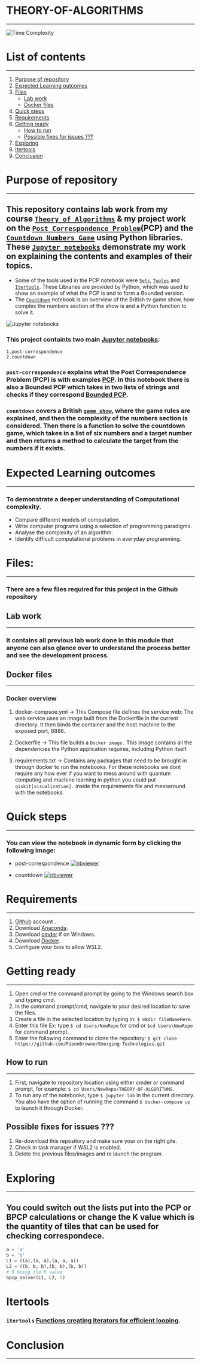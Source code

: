 # THEORY-OF-ALGORITHMS
***
![Time Complexity](https://upload.wikimedia.org/wikipedia/commons/thumb/6/6e/Complexity_subsets_pspace.svg/1920px-Complexity_subsets_pspace.svg.png)

# List of contents
***
1. [Purpose of repository](#purpose-of-repository)
2. [Expected Learning outcomes](#expected-learning-outcomes)
3. [Files](#files)
    - [Lab work](##lab-work)
    - [Docker files](##docker-files)
4. [Quick steps](#quick-steps)
5. [Requirements](#requirements)
6. [Getting ready](#getting-ready)
    - [How to run](##how-to-run)
    - [Possible fixes for issues ???](##possible-fixes-for-issues-???)
7. [Exploring](#exploring)
8. [Itertools](#itertools)
9. [Conclusion](#conclusion)


# Purpose of repository
***
## This repository contains lab work from my course [`Theory of Algorithms`](https://learnonline.gmit.ie/course/view.php?id=5197) & my project work on the [`Post Correspondence Problem`](https://github.com/FionnBrowne/THEORY-OF-ALGORITHMS/blob/main/post-correspondence.ipynb)(PCP) and the [`Countdown Numbers Game`](https://github.com/FionnBrowne/THEORY-OF-ALGORITHMS/blob/main/countdown.ipynb) using Python libraries. These [`Jupyter notebooks`](https://jupyter.org/) demonstrate my work on explaining the contents and examples of their topics.
- Some of the tools used in the PCP notebook were [`Sets`](https://docs.python.org/3/tutorial/datastructures.html#sets), [`Tuples`](https://docs.python.org/3/tutorial/datastructures.html#tuples-and-sequences) and [`Itertools`](https://realpython.com/python-itertools/). These Libraries are provided by Python, which was used to show an example of what the PCP is and to form a Bounded version.
- The [`Countdown`](https://github.com/FionnBrowne/THEORY-OF-ALGORITHMS/blob/main/countdown.ipynb) notebook is an overview of the British tv game show, how complex the numbers section of the show is and a Python function to solve it.

![Jupyter notebooks](https://upload.wikimedia.org/wikipedia/commons/thumb/3/38/Jupyter_logo.svg/414px-Jupyter_logo.svg.png)

### This project containts two main [Jupyter notebooks](https://jupyter.org/):
    1.post-correspondence
    2.countdown

### `post-correspondence` explains what the Post Correspondence Problem (PCP) is with examples [PCP](https://en.wikipedia.org/wiki/Post_correspondence_problem#:~:text=One%20of%20the%20most%20important,the%20problem%20is%20NP%2Dcomplete.). In this notebook there is also a Bounded PCP which takes in two lists of strings and checks if they correspond [Bounded PCP](https://cs.stackexchange.com/questions/2783/a-polynomial-reduction-from-any-np-complete-problem-to-bounded-pcp).

### `countdown` covers a British [`game show`](https://en.wikipedia.org/wiki/Countdown_(game_show)), where the game rules are explained, and then the complexity of the numbers section is considered. Then there is a function to solve the countdown game, which takes in a list of six numbers and a target number and then returns a method to calculate the target from the numbers if it exists.

# Expected Learning outcomes
***
### To demonstrate a deeper understanding of Computational complexity.
- Compare different models of computation.
- Write computer programs using a selection of programming paradigms.
- Analyse the complexity of an algorithm.
- Identify difficult computational problems in everyday programming.

# Files:
***
### There are a few files required for this project in the Github repository

## Lab work
***
### It contains all previous lab work done in this module that anyone can also glance over to understand the process better and see the development process.

## Docker files 
***
### Docker overview 
1. docker-compsoe.yml -> This Compose file defines the service web: The web service uses an image built from the Dockerfile in the current directory. It then binds the container and the host machine to the exposed port, 8888.

2. Dockerfile -> This file builds a `Docker image.` This image contains all the dependencies the Python application requires, including Python itself.

3. requirements.txt -> Contains any packages that need to be brought in through docker to run the notebooks. For these notebooks we dont require any how ever if you want to mess around with quantum computing and machine learning in python you could put `qiskit[visualization].` inside the requirements file and messaround with the notebooks.

# Quick steps
***
### You can view the notebook in dynamic form by clicking the following image:
- post-correspondence
[![nbviewer](https://raw.githubusercontent.com/jupyter/design/master/logos/Badges/nbviewer_badge.svg)](https://github.com/FionnBrowne/THEORY-OF-ALGORITHMS/blob/main/post-correspondence.ipynb)

- countdown
[![nbviewer](https://raw.githubusercontent.com/jupyter/design/master/logos/Badges/nbviewer_badge.svg)](https://github.com/FionnBrowne/THEORY-OF-ALGORITHMS/blob/main/countdown.ipynb)


# Requirements
***
1. [Github](https://github.com/) account .
2. Download [Anaconda](https://docs.anaconda.com/anaconda/install/index.html).
3. Download [cmder](https://cmder.net/) if on Windows.
4. Download [Docker](https://docs.docker.com/get-docker/).
5. Configure your bios to allow WSL2.

# Getting ready
***
1. Open cmd or the command prompt by going to the Windows search box and typing cmd.
2. In the command prompt/cmd, navigate to your desired location to save the files.
3. Create a file in the selected location by typing in: `$ mkdir fileNameHere`. 
4. Enter this file Ex: type `$ cd Users/NewRepo` for cmd or `$cd Users\NewRepo` for command prompt.
5. Enter the following command to clone the repository: `$ git clone https://github.com/FionnBrowne/Emerging-Technologies.git`

## How to run
***
1. First, navigate to repository location using either cmder or command prompt, for example: `$ cd Users/NewRepo/THEORY-OF-ALGORITHMS`.
2. To run any of the notebooks, type `$ jupyter lab` in the current directory. You also have the option of running the command `$ docker-compose up` to launch it through Docker.

## Possible fixes for issues ???
1. Re-download this repository and make sure your on the right gile.
2. Check in task manager if WSL2 is enabled.
3. Delete the previous files/images and re launch the program.

# Exploring
***
## You could switch out the lists put into the PCP or BPCP calculations or change the K value which is the quantity of tiles that can be used for checking correspondece.

```python
a = 'a'
b = 'b'
L1 = ((a),(a, a),(a, a, a))
L2 = ((b, b, b),(b, b),(b, b))
# 5 being the K value
bpcp_solver(L1, L2, 5) 
```
# Itertools
### `itertools`  [Functions creating iterators for efficient looping](https://docs.python.org/3/library/itertools.html#module-itertools). 

# Conclusion
***



